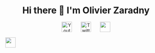 
<h1 align="center"> 
  Hi there 👋 I'm Olivier Zaradny
</h1>
  
<!-- Social icons section -->
<p align="center">
  <a href="[https://www.youtube.com/channel/UCbgTopUOJCunW_6CZjgxQhw](https://www.youtube.com/@MTGFrance_org)"><img width="32px" alt="Youtube" title="Youtube" src="https://user-images.githubusercontent.com/55253106/200549739-5e98dbff-ae56-4afe-8581-4d8aca6ef85f.png"/></a>
  &#8287;&#8287;&#8287;&#8287;&#8287;
  <a href="https://twitter.com/ozaradny"><img width="32px" alt="Twitter" title="Twitter" src="https://user-images.githubusercontent.com/55253106/200549594-3d0b3a85-7aab-43ae-a511-8a4b43783647.png"/></a>
  &#8287;&#8287;&#8287;&#8287;&#8287;
  <a href="https://ozaradny.azurewebsites.net/" alt="Olivier Zaradny website" title="Website"><img width="32px" src="https://d2fltix0v2e0sb.cloudfront.net/dev-rainbow.svg"/></a>
  
  <a href="https://linktr.ee/ozaradny?utm_source=linktree_profile_share&ltsid=f74322e7-e373-4876-9296-fe3bdde90112
" alt="Olivier Zaradny Linktree" title="Linktree"><img width="32px" src="https://linktr.ee/linktr.ee"/></a>
  
  
  
</p>

<!--
**ozaradny/ozaradny** is a ✨ _special_ ✨ repository because its `README.md` (this file) appears on your GitHub profile.

Here are some ideas to get you started:

- 🔭 I’m currently working on ...
- 🌱 I’m currently learning ...
- 👯 I’m looking to collaborate on ...
- 🤔 I’m looking for help with ...
- 💬 Ask me about ...
- 📫 How to reach me: ...
- 😄 Pronouns: ...
- ⚡ Fun fact: ...
-->
